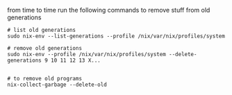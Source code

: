 from time to time run the following commands to remove stuff from old generations
```
# list old generations
sudo nix-env --list-generations --profile /nix/var/nix/profiles/system

# remove old generations
sudo nix-env --profile /nix/var/nix/profiles/system --delete-generations 9 10 11 12 13 X...


# to remove old programs
nix-collect-garbage --delete-old
```
